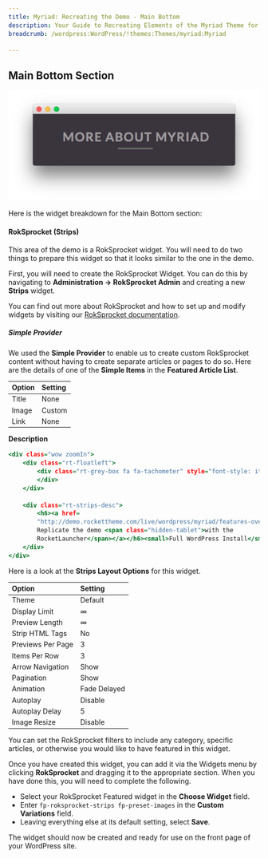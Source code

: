 ```yaml
---
title: Myriad: Recreating the Demo - Main Bottom
description: Your Guide to Recreating Elements of the Myriad Theme for WordPress
breadcrumb: /wordpress:WordPress/!themes:Themes/myriad:Myriad

---
```


Main Bottom Section
-----

![Main Bottom](assets/demo_6.jpeg)

Here is the widget breakdown for the Main Bottom section:

#### RokSprocket (Strips)

This area of the demo is a RokSprocket widget. You will need to do two things to prepare this widget so that it looks similar to the one in the demo.

First, you will need to create the RokSprocket Widget. You can do this by navigating to **Administration -> RokSprocket Admin** and creating a new **Strips** widget.

You can find out more about RokSprocket and how to set up and modify widgets by visiting our [RokSprocket documentation](../../plugins/roksprocket/).

##### Simple Provider

We used the **Simple Provider** to enable us to create custom RokSprocket content without having to create separate articles or pages to do so. Here are the details of one of the **Simple Items** in the **Featured Article List**.

| Option | Setting |
| :----- | :------ |
| Title  | None    |
| Image  | Custom  |
| Link   | None    |

**Description**

~~~ .html
<div class="wow zoomIn">
    <div class="rt-floatleft">
        <div class="rt-grey-box fa fa-tachometer" style="font-style: italic">
        </div>
    </div>

    <div class="rt-strips-desc">
        <h6><a href=
        "http://demo.rockettheme.com/live/wordpress/myriad/features-overview/">
        Replicate the demo <span class="hidden-tablet">with the
        RocketLauncher</span></a></h6><small>Full WordPress Install</small>
    </div>
</div>
~~~

Here is a look at the **Strips Layout Options** for this widget.

| Option            | Setting      |
| :----------       | :----------  |
| Theme             | Default      |
| Display Limit     | ∞            |
| Preview Length    | ∞            |
| Strip HTML Tags   | No           |
| Previews Per Page | 3            |
| Items Per Row     | 3            |
| Arrow Navigation  | Show         |
| Pagination        | Show         |
| Animation         | Fade Delayed |
| Autoplay          | Disable      |
| Autoplay Delay    | 5            |
| Image Resize      | Disable      |

You can set the RokSprocket filters to include any category, specific articles, or otherwise you would like to have featured in this widget.

Once you have created this widget, you can add it via the Widgets menu by clicking **RokSprocket** and dragging it to the appropriate section. When you have done this, you will need to complete the following.

* Select your RokSprocket Featured widget in the **Choose Widget** field.
* Enter `fp-roksprocket-strips fp-preset-images` in the **Custom Variations** field.
* Leaving everything else at its default setting, select **Save**.

The widget should now be created and ready for use on the front page of your WordPress site.
